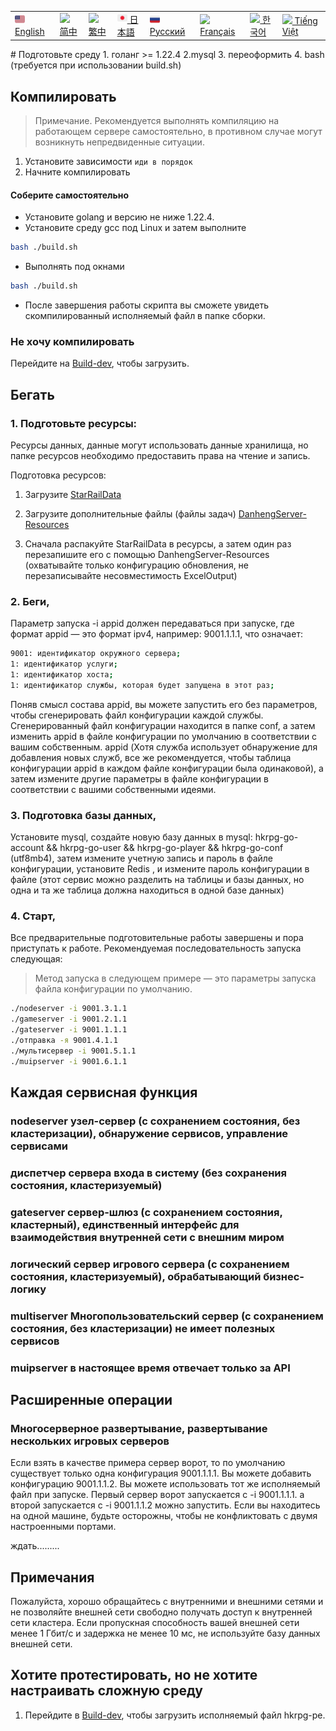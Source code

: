 <div align="center">
<table>
<td valign="center"><a href="EN.md"><img src="https://github.com/twitter/twemoji/blob/master/assets/svg/1f1fa-1f1f8.svg" width="16"/> English</td>
 
<td valign="center"><a href="zh-CN.md"><img src="https://em-content.zobj.net/thumbs/120/twitter/351/flag-china_1f1e8-1f1f3.png" width="16"/> 简中</td>
 
<td valign="center"><a href="zh-TW.md"><img src="https://em-content.zobj.net/thumbs/120/twitter/351/flag-china_1f1e8-1f1f3.png" width="16"/> 繁中</td>
 
<td valign="center"><a href="JP.md"><img src="https://github.com/twitter/twemoji/blob/master/assets/svg/1f1ef-1f1f5.svg" width="16"/> 日本語</td>
 
<td valign="center"><a href="RU.md"><img src="https://github.com/twitter/twemoji/blob/master/assets/svg/1f1f7-1f1fa.svg" width="16"/> Русский</a></td>

<td valign="center"><a href="FR.md"><img src="https://em-content.zobj.net/thumbs/160/twitter/154/flag-for-france_1f1eb-1f1f7.png" width="16"/> Français</td>
 
<td valign="center"><a href="KR.md"><img src="https://em-content.zobj.net/source/twitter/53/flag-for-south-korea_1f1f0-1f1f7.png" width="16"/> 한국어</td>
 
<td valign="center"><a href="VI.md"><img src="https://em-content.zobj.net/thumbs/120/twitter/351/flag-vietnam_1f1fb-1f1f3.png" width="16"/> Tiếng Việt </a></td>
</table>
</div>
# Подготовьте среду
1. голанг >= 1.22.4
2.mysql
3. переоформить
4. bash (требуется при использовании build.sh)

## Компилировать
> Примечание. Рекомендуется выполнять компиляцию на работающем сервере самостоятельно, в противном случае могут возникнуть непредвиденные ситуации.
1. Установите зависимости
`иди в порядок`
2. Начните компилировать

#### Соберите самостоятельно
- Установите golang и версию не ниже 1.22.4.
- Установите среду gcc под Linux и затем выполните

```bash
bash ./build.sh
```

- Выполнять под окнами
```bash
bash ./build.sh
```

- После завершения работы скрипта вы сможете увидеть скомпилированный исполняемый файл в папке сборки.

### Не хочу компилировать
Перейдите на [Build-dev](https://github.com/gucooing/hkrpg-go/actions/workflows/Build.yml), чтобы загрузить.

## Бегать
### 1. Подготовьте ресурсы:
Ресурсы данных, данные могут использовать данные хранилища, но папке ресурсов необходимо предоставить права на чтение и запись.

Подготовка ресурсов:
1. Загрузите [StarRailData](https://github.com/Dimbreath/StarRailData)

2. Загрузите дополнительные файлы (файлы задач) [DanhengServer-Resources](https://github.com/EggLinks/DanhengServer-Resources)

3. Сначала распакуйте StarRailData в ресурсы, а затем один раз перезапишите его с помощью DanhengServer-Resources (охватывайте только конфигурацию обновления, не перезаписывайте несовместимость ExcelOutput)

### 2. Беги,
Параметр запуска -i appid должен передаваться при запуске, где формат appid — это формат ipv4, например: 9001.1.1.1, что означает:

```bash
9001: идентификатор окружного сервера;
1: идентификатор услуги;
1: идентификатор хоста;
1: идентификатор службы, которая будет запущена в этот раз;
```

Поняв смысл состава appid, вы можете запустить его без параметров, чтобы сгенерировать файл конфигурации каждой службы. Сгенерированный файл конфигурации находится в папке conf, а затем изменить appid в файле конфигурации по умолчанию в соответствии с вашим собственным. appid (Хотя служба использует обнаружение для добавления новых служб, все же рекомендуется, чтобы таблица конфигурации appid в каждом файле конфигурации была одинаковой), а затем измените другие параметры в файле конфигурации в соответствии с вашими собственными идеями.

### 3. Подготовка базы данных,
Установите mysql, создайте новую базу данных в mysql: hkrpg-go-account && hkrpg-go-user && hkrpg-go-player && hkrpg-go-conf (utf8mb4), затем измените учетную запись и пароль в файле конфигурации, установите Redis , и измените пароль конфигурации в файле (этот сервис можно разделить на таблицы и базы данных, но одна и та же таблица должна находиться в одной базе данных)

### 4. Старт,
Все предварительные подготовительные работы завершены и пора приступать к работе. Рекомендуемая последовательность запуска следующая:
> Метод запуска в следующем примере — это параметры запуска файла конфигурации по умолчанию.

```bash
./nodeserver -i 9001.3.1.1
./gameserver -i 9001.2.1.1
./gateserver -i 9001.1.1.1
./отправка -я 9001.4.1.1
./мультисервер -i 9001.5.1.1
./muipserver -i 9001.6.1.1
```

## Каждая сервисная функция

### nodeserver узел-сервер (с сохранением состояния, без кластеризации), обнаружение сервисов, управление сервисами

### диспетчер сервера входа в систему (без сохранения состояния, кластеризуемый)

### gateserver сервер-шлюз (с сохранением состояния, кластерный), единственный интерфейс для взаимодействия внутренней сети с внешним миром
### логический сервер игрового сервера (с сохранением состояния, кластеризуемый), обрабатывающий бизнес-логику

### multiserver Многопользовательский сервер (с сохранением состояния, без кластеризации) не имеет полезных сервисов

### muipserver в настоящее время отвечает только за API


## Расширенные операции
### Многосерверное развертывание, развертывание нескольких игровых серверов
Если взять в качестве примера сервер ворот, то по умолчанию существует только одна конфигурация 9001.1.1.1. Вы можете добавить конфигурацию 9001.1.1.2. Вы можете использовать тот же исполняемый файл при запуске. Первый сервер ворот запускается с -i 9001.1.1.1. а второй запускается с -i 9001.1.1.2 можно запустить. Если вы находитесь на одной машине, будьте осторожны, чтобы не конфликтовать с двумя настроенными портами.

ждать.........

## Примечания
Пожалуйста, хорошо обращайтесь с внутренними и внешними сетями и не позволяйте внешней сети свободно получать доступ к внутренней сети кластера.
Если пропускная способность вашей внешней сети менее 1 Гбит/с и задержка не менее 10 мс, не используйте базу данных внешней сети.

## Хотите протестировать, но не хотите настраивать сложную среду

1. Перейдите в [Build-dev](https://github.com/gucooing/hkrpg-go/actions/workflows/Build.yml), чтобы загрузить исполняемый файл hkrpg-pe.